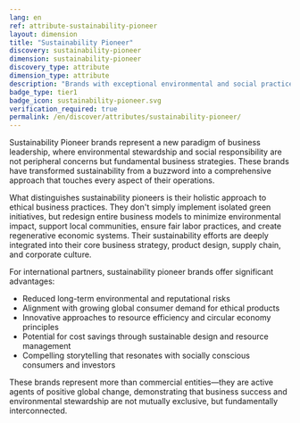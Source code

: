 ```yaml
---
lang: en
ref: attribute-sustainability-pioneer
layout: dimension
title: "Sustainability Pioneer"
discovery: sustainability-pioneer
dimension: sustainability-pioneer
discovery_type: attribute
dimension_type: attribute
description: "Brands with exceptional environmental and social practices that demonstrate leadership in ethical and sustainable business approaches."
badge_type: tier1
badge_icon: sustainability-pioneer.svg
verification_required: true
permalink: /en/discover/attributes/sustainability-pioneer/
---
```


Sustainability Pioneer brands represent a new paradigm of business leadership, where environmental stewardship and social responsibility are not peripheral concerns but fundamental business strategies. These brands have transformed sustainability from a buzzword into a comprehensive approach that touches every aspect of their operations.

What distinguishes sustainability pioneers is their holistic approach to ethical business practices. They don't simply implement isolated green initiatives, but redesign entire business models to minimize environmental impact, support local communities, ensure fair labor practices, and create regenerative economic systems. Their sustainability efforts are deeply integrated into their core business strategy, product design, supply chain, and corporate culture.

For international partners, sustainability pioneer brands offer significant advantages:
- Reduced long-term environmental and reputational risks
- Alignment with growing global consumer demand for ethical products
- Innovative approaches to resource efficiency and circular economy principles
- Potential for cost savings through sustainable design and resource management
- Compelling storytelling that resonates with socially conscious consumers and investors

These brands represent more than commercial entities—they are active agents of positive global change, demonstrating that business success and environmental stewardship are not mutually exclusive, but fundamentally interconnected.
